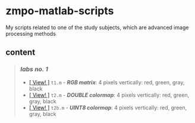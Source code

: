 # zmpo-matlab-scripts

My scripts related to one of the study subjects, which are advanced image processing methods

## content

> ### _labs no. 1_
> - [\[ View! \]](1/t1.m) `t1.m` - **_RGB matrix_**: 4 pixels vertically: red, green, gray, black
> - [\[ View! \]](1/t2.m) `t2.m` - _**DOUBLE colormap**_: 4 pixels vertically: red, green, gray, black
> - [\[ View! \]](1/t2b.m) `t2b.m` - _**UINT8 colormap**_: 4 pixels vertically: red, green, gray, black
